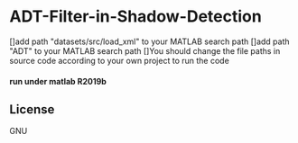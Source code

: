 # ADT-Filter-in-Shadow-Detection
  []add path "datasets/src/load_xml" to your MATLAB search path
  []add path "ADT" to your MATLAB search path
  []You should change the file paths in source code according to your own project to run the code



#### run under matlab R2019b

## License
GNU 
